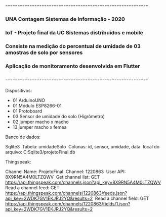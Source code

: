 ### -----------------------------------------------------------
### UNA Contagem Sistemas de Informação - 2020
###
### IoT - Projeto final da UC Sistemas distribuidos e mobile
### Consiste na medição do percentual de umidade de 03 amostras de solo por sensores
### Aplicação de monitoramento desenvolvida em Flutter
### -----------------------------------------------------------

Dispositivos:

* 01 ArduinoUNO&nbsp;
* 01 Módulo ESP8266-01&nbsp;
* 01 Protoboard&nbsp;
* 03 Sensor de umidade do solo (Higrômetro)&nbsp;
* 02 jumper macho x macho&nbsp;
* 13 jumper macho x femea&nbsp;

Banco de dados:

Sqlite3&nbsp;
Tabela: umidadeSolo&nbsp;
Colunas: id, sensor, umidade, data&nbsp;
local do arquivo: C:Sqlite3/projetoFinal.db&nbsp;

Thingspeak:

Channel Name: ProjetoFinal&nbsp;
Channel: 1220863&nbsp;
User API: 8X9RN5A4M0LTZQWV&nbsp;
Get channel list: GET https://api.thingspeak.com/channels.json?api_key=8X9RN5A4M0LTZQWV&nbsp;
Read a channel feed: GET https://api.thingspeak.com/channels/1220863/feeds.json?api_key=2WDK7GV1EKJRJ2YQ&results=2&nbsp;
Read a channel field: GET https://api.thingspeak.com/channels/1220863/fields/1.json?api_key=2WDK7GV1EKJRJ2YQ&results=2&nbsp;
